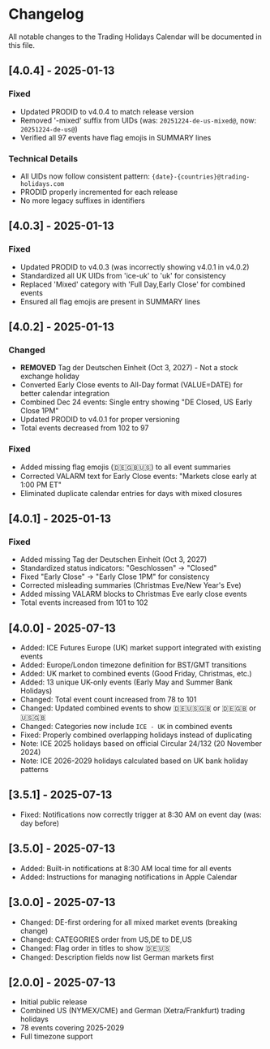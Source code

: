 # Changelog

All notable changes to the Trading Holidays Calendar will be documented in this file.

## [4.0.4] - 2025-01-13

### Fixed
- Updated PRODID to v4.0.4 to match release version
- Removed '-mixed' suffix from UIDs (was: `20251224-de-us-mixed@`, now: `20251224-de-us@`)
- Verified all 97 events have flag emojis in SUMMARY lines

### Technical Details
- All UIDs now follow consistent pattern: `{date}-{countries}@trading-holidays.com`
- PRODID properly incremented for each release
- No more legacy suffixes in identifiers

## [4.0.3] - 2025-01-13

### Fixed
- Updated PRODID to v4.0.3 (was incorrectly showing v4.0.1 in v4.0.2)
- Standardized all UK UIDs from 'ice-uk' to 'uk' for consistency
- Replaced 'Mixed' category with 'Full Day,Early Close' for combined events
- Ensured all flag emojis are present in SUMMARY lines

## [4.0.2] - 2025-01-13

### Changed
- **REMOVED** Tag der Deutschen Einheit (Oct 3, 2027) - Not a stock exchange holiday
- Converted Early Close events to All-Day format (VALUE=DATE) for better calendar integration
- Combined Dec 24 events: Single entry showing "DE Closed, US Early Close 1PM"
- Updated PRODID to v4.0.1 for proper versioning
- Total events decreased from 102 to 97

### Fixed  
- Added missing flag emojis (🇩🇪🇬🇧🇺🇸) to all event summaries
- Corrected VALARM text for Early Close events: "Markets close early at 1:00 PM ET"
- Eliminated duplicate calendar entries for days with mixed closures

## [4.0.1] - 2025-01-13

### Fixed
- Added missing Tag der Deutschen Einheit (Oct 3, 2027)  
- Standardized status indicators: "Geschlossen" → "Closed"
- Fixed "Early Close" → "Early Close 1PM" for consistency
- Corrected misleading summaries (Christmas Eve/New Year's Eve)
- Added missing VALARM blocks to Christmas Eve early close events
- Total events increased from 101 to 102

## [4.0.0] - 2025-07-13
- Added: ICE Futures Europe (UK) market support integrated with existing events
- Added: Europe/London timezone definition for BST/GMT transitions
- Added: UK market to combined events (Good Friday, Christmas, etc.)
- Added: 13 unique UK-only events (Early May and Summer Bank Holidays)
- Changed: Total event count increased from 78 to 101
- Changed: Updated combined events to show 🇩🇪🇺🇸🇬🇧 or 🇩🇪🇬🇧 or 🇺🇸🇬🇧
- Changed: Categories now include `ICE - UK` in combined events
- Fixed: Properly combined overlapping holidays instead of duplicating
- Note: ICE 2025 holidays based on official Circular 24/132 (20 November 2024)
- Note: ICE 2026-2029 holidays calculated based on UK bank holiday patterns

## [3.5.1] - 2025-07-13
- Fixed: Notifications now correctly trigger at 8:30 AM on event day (was: day before)

## [3.5.0] - 2025-07-13
- Added: Built-in notifications at 8:30 AM local time for all events
- Added: Instructions for managing notifications in Apple Calendar

## [3.0.0] - 2025-07-13
- Changed: DE-first ordering for all mixed market events (breaking change)
- Changed: CATEGORIES order from US,DE to DE,US
- Changed: Flag order in titles to show 🇩🇪🇺🇸
- Changed: Description fields now list German markets first

## [2.0.0] - 2025-07-13
- Initial public release
- Combined US (NYMEX/CME) and German (Xetra/Frankfurt) trading holidays
- 78 events covering 2025-2029
- Full timezone support